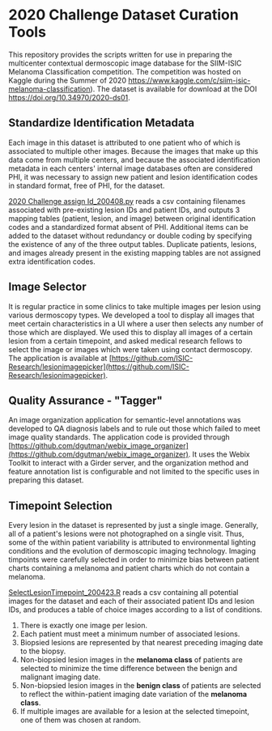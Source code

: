 # 2020 Challenge Dataset Curation Tools

This repository provides the scripts written for use in preparing the multicenter contextual dermoscopic image database for the SIIM-ISIC Melanoma Classification competition. The competition was hosted on Kaggle during the Summer of 2020 https://www.kaggle.com/c/siim-isic-melanoma-classification). The dataset is available for download at the DOI https://doi.org/10.34970/2020-ds01.

## Standardize Identification Metadata

Each image in this dataset is attributed to one patient who of which is associated to multiple other images. Because the images that make up this data come from multiple centers, and because the associated identification metadata in each centers' internal image databases often are considered PHI, it was necessary to assign new patient and lesion identification codes in standard format, free of PHI, for the dataset.

[2020 Challenge assign Id_200408.py](https://github.com/ISIC-Research/2020-Challenge-Curation/blob/master/2020%20Challenge%20assign%20Id_200408.py) reads a csv containing filenames associated with pre-existing lesion IDs and patient IDs, and outputs 3 mapping tables (patient, lesion, and image) between original identification codes and a standardized format absent of PHI. Additional items can be added to the dataset without redundancy or double coding by specifying the existence of any of the three output tables. Duplicate patients, lesions, and images already present in the existing mapping tables are not assigned extra identification codes.

## Image Selector

It is regular practice in some clinics to take multiple images per lesion using various dermoscopy types. We developed a tool to display all images that meet certain characteristics in a UI where a user then selects any number of those which are displayed. We used this to display all images of a certain lesion from a certain timepoint, and asked medical research fellows to select the image or images which were taken using contact dermoscopy. The application is available at [https://github.com/ISIC-Research/lesionimagepicker](https://github.com/ISIC-Research/lesionimagepicker).

## Quality Assurance - "Tagger"

An image organization application for semantic-level annotations was developed to QA diagnosis labels and to rule out those which failed to meet image quality standards. The application code is provided through [https://github.com/dgutman/webix_image_organizer](https://github.com/dgutman/webix_image_organizer). It uses the Webix Toolkit to interact with a Girder server, and the organization method and feature annotation list is configurable and not limited to the specific uses in preparing this dataset. 

## Timepoint Selection

Every lesion in the dataset is represented by just a single image. Generally, all of a patient's lesions were not photographed on a single visit. Thus, some of the within patient variability is attributed to environmental lighting conditions and the evolution of dermoscopic imaging technology. Imaging timpoints were carefully selected in order to minimize bias between patient charts containing a melanoma and patient charts which do not contain a melanoma.

[SelectLesionTimepoint_200423.R](https://github.com/ISIC-Research/2020-Challenge-Curation/blob/master/SelectLesionTimepoint_200423.R) reads a csv containing all potential images for the dataset and each of their associated patient IDs and lesion IDs, and produces a table of choice images according to a list of conditions.
1. There is exactly one image per lesion.
2. Each patient must meet a minimum number of associated lesions.
3. Biopsied lesions are represented by that nearest preceding imaging date to the biopsy.
4. Non-biopsied lesion images in the **melanoma class** of patients are selected to minimize the time difference between the benign and malignant imaging date.
5. Non-biopsied lesion images in the **benign class** of patients are selected to reflect the within-patient imaging date variation of the **melanoma class**.
6. If multiple images are available for a lesion at the selected timepoint, one of them was chosen at random.

